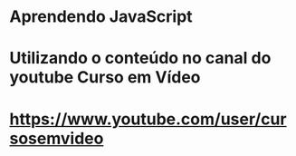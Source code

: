 # Aprendendo JavaScript
# Utilizando o conteúdo no canal do youtube Curso em Vídeo
# https://www.youtube.com/user/cursosemvideo
 
